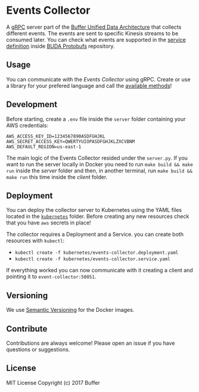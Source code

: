 # Events Collector

A [gRPC](https://grpc.io/) server part of the [Buffer Unified Data Architecture][buda] that collects different events. The events are sent to specific Kinesis streams to be consumed later. You can check what events are supported in the [service definition][events_collector] inside [BUDA Protobufs](https://github.com/bufferapp/buda-protobufs) repository.

[buda]: https://paper.dropbox.com/doc/Buffer-Unified-Data-Architecture-Yu9JtqkwNnQOHmeFynDS3

## Usage

You can communicate with the _Events Collector_ using gRPC. Create or use a library for your prefered language and call the [available methods][events_collector]!

[events_collector]: https://github.com/bufferapp/buda-protobufs/blob/master/buda/services/events_collector.proto

## Development

Before starting, create a `.env` file inside the `server` folder containing your AWS credentials:

```
AWS_ACCESS_KEY_ID=1234567890ASDFGHJKL
AWS_SECRET_ACCESS_KEY=QWERTYUIOPASDFGHJKLZXCVBNM
AWS_DEFAULT_REGION=us-east-1
```

The main logic of the Events Collector resided under the `server.py`. If you want to run the server locally in Docker you need to run `make build && make run` inside the _server_ folder and then, in another terminal, run `make build && make run` this time inside the _client_ folder. 

## Deployment

You can deploy the collector server to Kubernetes using the YAML files located in the [`kubernetes`](kubernetes/) folder. Before creating any new resources check that you have `aws` secrets in place! 

The collector requires a Deployment and a Service. you can create both resources with `kubectl`:

- `kubectl create -f kubernetes/events-collector.deployment.yaml`
- `kubectl create -f kubernetes/events-collector.service.yaml`

If everything worked you can now communicate with it creating a client and pointing it to `event-collector:50051`. 

## Versioning

We use [Semantic Versioning](http://semver.org/) for the Docker images.
 
## Contribute

Contributions are always welcome! Please open an issue if you have questions or suggestions.

## License

MIT License Copyright (c) 2017 Buffer

